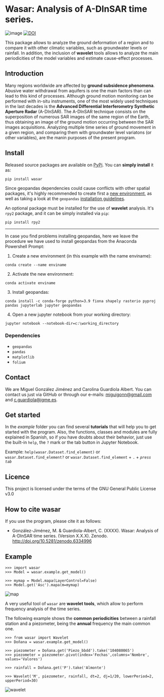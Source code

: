 # Wasar: Analysis of A-DInSAR time series.
![image](https://user-images.githubusercontent.com/75794654/157041747-26d4aad0-95d3-442e-a3f8-6dc1072b1185.png)
[![DOI](https://zenodo.org/badge/463138682.svg)](https://zenodo.org/badge/latestdoi/463138682)

This package allows to analyze the ground deformation of a region and to compare it with other climatic variables, such as groundwater levels or rainfall. In addition, the inclusion of **wavelet** tools allows to analyze the main periodicities of the model variables and estimate cause-effect processes.

## Introduction

Many regions worldwide are affected by **ground subsidence phenomena**. Abusive water withdrawal from aquifers is one the main factors than can lead to this kind of processes. Although ground motion monitoring can be performed with in-situ instruments, one of the most widely used techniques in the last decades is the **Advanced Differential Interferometry Synthetic Aperture Radar** (A-DInSAR). The A-DInSAR technique consists on the superposition of numerous SAR images of the same region of the Earth, thus obtaining an image of the ground motion occurring between the SAR images acquisitions. Analyzing multiple time series of ground movement in a given region, and comparing them with groundwater level variatons (or other variables), are the manin purposes of the present program.

## Install

Released source packages are available on [PyPi](https://pypi.org/). You can **simply install** it as:

`pip install wasar`

Since geopandas dependencies could cause conflicts with other spatial packages, it's highly recommended to create first a [new environment](https://docs.conda.io/projects/conda/en/latest/user-guide/tasks/manage-environments.html#creating-an-environment-with-commands), as well as taking a look at the `geopandas` [installation guidelines](https://geopandas.org/en/stable/getting_started/install.html).

An optional package must be installed for the use of **wavelet** analysis. It's `rpy2` package, and it can be simply installed via `pip`:

`pip install rpy2`

-----

In case you find problems installing geopandas, here we leave the procedure we have used to install geopandas from the Anaconda Powershell Prompt:

1. Create a new environment (in this example with the name enviname):

`conda create --name enviname`

2. Activate the new environment:

`conda activate enviname`

3. Install geopandas:

`conda install -c conda-forge python=3.9 fiona shapely rasterio pyproj pandas jupyterlab jupyter geopandas`

4. Open a new jupyter notebook from your working directory:

`jupyter notebook --notebook-dir=c:\working_directory`

### Dependencies

- `geopandas`
- `pandas`
- `matplotlib`
- `folium`

## Contact

We are Miguel González Jiménez and Carolina Guardiola Albert. You can contact us just via GitHub or through our e-mails: miguigonn@gmail.com and c.guardiola@igme.es.
    
## Get started

In the *example* folder you can find several **tutorials** that will help you to get started with the program. Also, the functions, classes and modules are fully explained in Spanish, so if you have doubts about their behavior, just use the built-in `help`, the `?` mark or the tab button in Jupyter Notebook.

Example:    `help(wasar.Dataset.find_element)` or `wasar.Dataset.find_element?` or `wasar.Dataset.find_element` + `.` + *`press tab`*

## Licence
This project is licensed under the terms of the GNU General Public License v3.0

## How to cite wasar

If you use the program, please cite it as follows:

- González-Jiménez, M. & Guardiola-Albert, C. (XXXX). Wasar: Analysis of A-DInSAR time series. (Version X.X.X). Zenodo. http://doi.org/10.5281/zenodo.6334996

## Example

    >>> import wasar
    >>> Model = wasar.example.get_model()

    >>> mymap = Model.mapa(LayerControl=False)
    >>> Model.get('Asc').mapa(m=mymap)

![map](https://user-images.githubusercontent.com/75794654/156733794-922a0bfe-e42b-4f4e-93fa-bf0cdcf71511.png)

A very useful tool of `wasar` are **wavelet tools**, which allow to perform frequency analysis of the time series.

The following example shows the **common periodicities** between a rainfall station and a piezometer, being the **annual** frequency the main common one.

    >>> from wasar import Wavelet
    >>> Doñana = wasar.example.get_model()

    >>> piezometer = Doñana.get('Piezo_bbdd').take('104080065')
    >>> piezometer = piezometer.pivot(index='Fechas',columns='Nombre', values='Valores')

    >>> rainfall = Doñana.get('P').take('Almonte')

    >>> Wavelet('M', piezometer, rainfall, dt=2, dj=1/20, lowerPeriod=2, upperPeriod=30)

![wavelet](https://user-images.githubusercontent.com/75794654/156804199-e8ec12db-75b8-4fce-8a47-e06a74044843.png)
